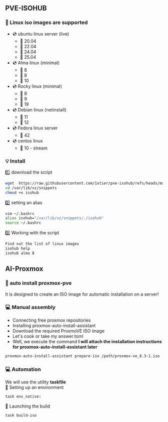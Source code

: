 ## PVE-ISOHUB
### :notebook: Linux iso images are supported
- :cd: ubuntu linux server (live)
    * :large_orange_diamond: 20.04
    * :large_orange_diamond: 22.04
    * :large_orange_diamond: 24.04
    * :large_orange_diamond: 25.04
- :cd: Alma linux (minimal)
    * :large_orange_diamond: 8
    * :large_orange_diamond: 8
    * :large_orange_diamond: 10
- :cd: Rocky linux (minimal)
    * :large_orange_diamond: 8
    * :large_orange_diamond: 9
    * :large_orange_diamond: 19
- :cd: Debian linux (netinstall)
    * :large_orange_diamond: 11
    * :large_orange_diamond: 12
- :cd: Fedora linux server
    * :large_orange_diamond: 42
- :cd: centos linux 
    * :large_orange_diamond: 10 - stream
### :bulb: Install 
:one: download the script
```bash 
wget  https://raw.githubusercontent.com/1xtier/pve-isohub/refs/heads/main/isohub -P /var/lib/vz/snippets
cd /var/lib/vz/snippets
chmod +x isohub
```
:two: setting an alias
```bash
vim ~/.bashrc
alias isohub="/var/lib/vz/snippets/./isohub"
source ~/.bashrc
```
:three: Working with the script
```bash
Find out the list of linux images
isohub help
isohub alma 8
```
## AI-Proxmox 
### :scroll: auto install proxmox-pve
It is designed to create an ISO image for automatic installation on a server!
### :computer: Manual assembly
- Connecting free proxmox repositories
- Installing proxmox-auto-install-assistant
- Download the required ProxmoVE ISO image
- Let's cook or take my answer.toml
- Well, we execute the command 
**I will attach the installation instructions for proxmox-auto-install-assistant later**
```bash
proxmox-auto-install-assistant prepare-iso /path/proxmox-ve_8.3-1.iso --fetch-from iso --answer-file /path/answer.toml
```
### :computer: Automation
We will use the utility **taskfile**\
:hammer: Setting up an environment
```bash
task env_native:
```
:wrench: Launching the build
```bash
task build-iso
```
